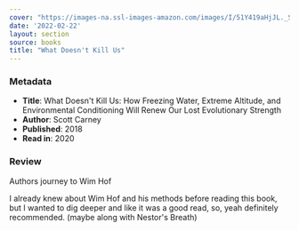 ```yaml
---
cover: "https://images-na.ssl-images-amazon.com/images/I/51Y419aHjJL._SY291_BO1,204,203,200_QL40_FMwebp_.jpg"
date: '2022-02-22'
layout: section
source: books
title: "What Doesn't Kill Us"
---
```


### Metadata
- **Title**: What Doesn't Kill Us: How Freezing Water, Extreme Altitude, and Environmental Conditioning Will Renew Our Lost Evolutionary Strength
- **Author**: Scott Carney
- **Published**: 2018
- **Read in**: 2020

### Review

Authors journey to Wim Hof

I already knew about Wim Hof and his methods before reading this book, but I wanted to dig deeper and like it was a good read, so, yeah definitely recommended. (maybe along with Nestor's Breath)